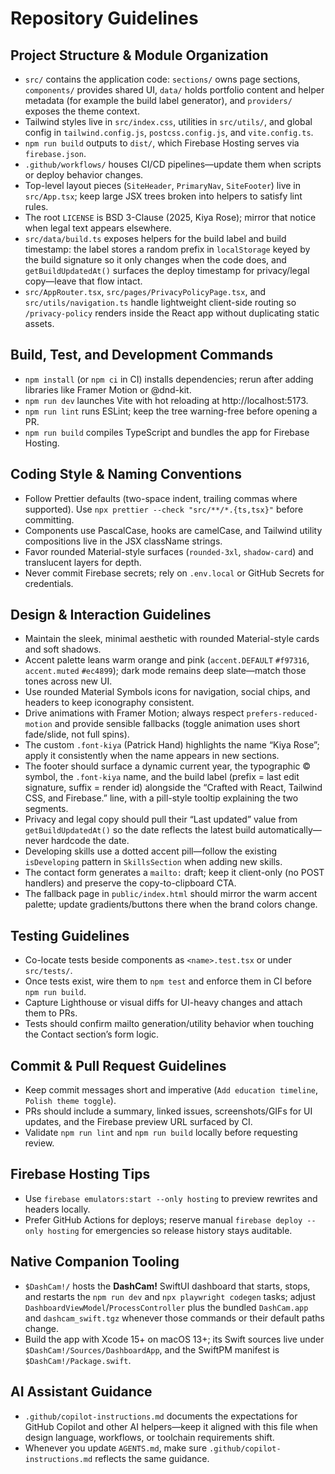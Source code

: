 # Repository Guidelines

## Project Structure & Module Organization

- `src/` contains the application code: `sections/` owns page sections, `components/` provides shared UI, `data/` holds portfolio content and helper metadata (for example the build label generator), and `providers/` exposes the theme context.
- Tailwind styles live in `src/index.css`, utilities in `src/utils/`, and global config in `tailwind.config.js`, `postcss.config.js`, and `vite.config.ts`.
- `npm run build` outputs to `dist/`, which Firebase Hosting serves via `firebase.json`.
- `.github/workflows/` houses CI/CD pipelines—update them when scripts or deploy behavior changes.
- Top-level layout pieces (`SiteHeader`, `PrimaryNav`, `SiteFooter`) live in `src/App.tsx`; keep large JSX trees broken into helpers to satisfy lint rules.
- The root `LICENSE` is BSD 3-Clause (2025, Kiya Rose); mirror that notice when legal text appears elsewhere.
- `src/data/build.ts` exposes helpers for the build label and build timestamp: the label stores a random prefix in `localStorage` keyed by the build signature so it only changes when the code does, and `getBuildUpdatedAt()` surfaces the deploy timestamp for privacy/legal copy—leave that flow intact.
- `src/AppRouter.tsx`, `src/pages/PrivacyPolicyPage.tsx`, and `src/utils/navigation.ts` handle lightweight client-side routing so `/privacy-policy` renders inside the React app without duplicating static assets.

## Build, Test, and Development Commands

- `npm install` (or `npm ci` in CI) installs dependencies; rerun after adding libraries like Framer Motion or @dnd-kit.
- `npm run dev` launches Vite with hot reloading at http://localhost:5173.
- `npm run lint` runs ESLint; keep the tree warning-free before opening a PR.
- `npm run build` compiles TypeScript and bundles the app for Firebase Hosting.

## Coding Style & Naming Conventions

- Follow Prettier defaults (two-space indent, trailing commas where supported). Use `npx prettier --check "src/**/*.{ts,tsx}"` before committing.
- Components use PascalCase, hooks are camelCase, and Tailwind utility compositions live in the JSX className strings.
- Favor rounded Material-style surfaces (`rounded-3xl`, `shadow-card`) and translucent layers for depth.
- Never commit Firebase secrets; rely on `.env.local` or GitHub Secrets for credentials.

## Design & Interaction Guidelines

- Maintain the sleek, minimal aesthetic with rounded Material-style cards and soft shadows.
- Accent palette leans warm orange and pink (`accent.DEFAULT` `#f97316`, `accent.muted` `#ec4899`); dark mode remains deep slate—match those tones across new UI.
- Use rounded Material Symbols icons for navigation, social chips, and headers to keep iconography consistent.
- Drive animations with Framer Motion; always respect `prefers-reduced-motion` and provide sensible fallbacks (toggle animation uses short fade/slide, not full spins).
- The custom `.font-kiya` (Patrick Hand) highlights the name “Kiya Rose”; apply it consistently when the name appears in new sections.
- The footer should surface a dynamic current year, the typographic © symbol, the `.font-kiya` name, and the build label (prefix = last edit signature, suffix = render id) alongside the “Crafted with React, Tailwind CSS, and Firebase.” line, with a pill-style tooltip explaining the two segments.
- Privacy and legal copy should pull their “Last updated” value from `getBuildUpdatedAt()` so the date reflects the latest build automatically—never hardcode the date.
- Developing skills use a dotted accent pill—follow the existing `isDeveloping` pattern in `SkillsSection` when adding new skills.
- The contact form generates a `mailto:` draft; keep it client-only (no POST handlers) and preserve the copy-to-clipboard CTA.
- The fallback page in `public/index.html` should mirror the warm accent palette; update gradients/buttons there when the brand colors change.

## Testing Guidelines

- Co-locate tests beside components as `<name>.test.tsx` or under `src/tests/`.
- Once tests exist, wire them to `npm test` and enforce them in CI before `npm run build`.
- Capture Lighthouse or visual diffs for UI-heavy changes and attach them to PRs.
- Tests should confirm mailto generation/utility behavior when touching the Contact section’s form logic.

## Commit & Pull Request Guidelines

- Keep commit messages short and imperative (`Add education timeline`, `Polish theme toggle`).
- PRs should include a summary, linked issues, screenshots/GIFs for UI updates, and the Firebase preview URL surfaced by CI.
- Validate `npm run lint` and `npm run build` locally before requesting review.

## Firebase Hosting Tips

- Use `firebase emulators:start --only hosting` to preview rewrites and headers locally.
- Prefer GitHub Actions for deploys; reserve manual `firebase deploy --only hosting` for emergencies so release history stays auditable.

## Native Companion Tooling

- `$DashCam!/` hosts the **DashCam!** SwiftUI dashboard that starts, stops, and restarts the `npm run dev` and `npx playwright codegen` tasks; adjust `DashboardViewModel`/`ProcessController` plus the bundled `DashCam.app` and `dashcam_swift.tgz` whenever those commands or their default paths change.
- Build the app with Xcode 15+ on macOS 13+; its Swift sources live under `$DashCam!/Sources/DashboardApp`, and the SwiftPM manifest is `$DashCam!/Package.swift`.

## AI Assistant Guidance

- `.github/copilot-instructions.md` documents the expectations for GitHub Copilot and other AI helpers—keep it aligned with this file when design language, workflows, or toolchain requirements shift.
- Whenever you update `AGENTS.md`, make sure `.github/copilot-instructions.md` reflects the same guidance.
